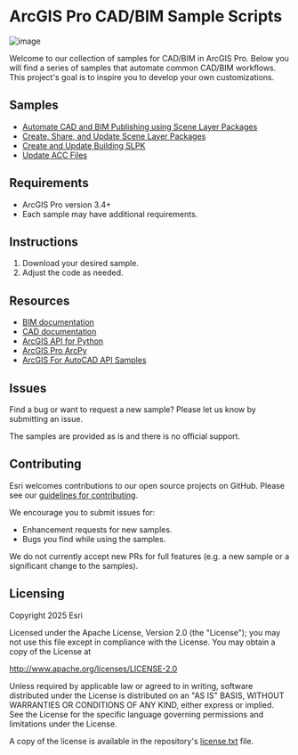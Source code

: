 # ArcGIS Pro CAD/BIM Sample Scripts

![image](https://github.com/user-attachments/assets/e3d7dd4e-3421-42c0-9f89-2ae94f83c93a)

Welcome to our collection of samples for CAD/BIM in ArcGIS Pro. Below you will find a series of samples that automate common CAD/BIM workflows. This project's goal is to inspire you to develop your own customizations.

## Samples
- [Automate CAD and BIM Publishing using Scene Layer Packages](Samples/Automate%20CAD%20and%20BIM%20Publishing%20using%20Scene%20Layer%20Packages)
- [Create, Share, and Update Scene Layer Packages](Samples/Create,%20Share,%20and%20Update%20Scene%20Layer%20Packages) 
- [Create and Update Building SLPK](Samples/Create%20and%20Update%20Building%SLPK)
- [Update ACC Files](Samples/Update%20ACC%20Files) 

## Requirements
- ArcGIS Pro version 3.4+
- Each sample may have additional requirements. 

## Instructions
1. Download your desired sample. 
2. Adjust the code as needed.

## Resources
- [BIM documentation](https://pro.arcgis.com/en/pro-app/latest/help/data/revit/what-is-bim-data-.htm)
- [CAD documentation](https://pro.arcgis.com/en/pro-app/latest/help/data/cad/what-is-cad-data.htm)
- [ArcGIS API for Python](https://developers.arcgis.com/python/latest/)
- [ArcGIS Pro ArcPy](https://pro.arcgis.com/en/pro-app/latest/arcpy/get-started/what-is-arcpy-.htm)
- [ArcGIS For AutoCAD API Samples](https://github.com/Esri/ArcGIS-for-AutoCAD-API-Samples)


## Issues
Find a bug or want to request a new sample? Please let us know by submitting an issue. 

The samples are provided as is and there is no official support.

## Contributing
Esri welcomes contributions to our open source projects on GitHub. Please see our [guidelines for contributing](https://github.com/esri/contributing). 

We encourage you to submit issues for:
- Enhancement requests for new samples.
- Bugs you find while using the samples.

We do not currently accept new PRs for full features (e.g. a new sample or a significant change to the samples).

## Licensing 
Copyright 2025 Esri

Licensed under the Apache License, Version 2.0 (the "License"); you may not use this file except in compliance with the License. You may obtain a copy of the License at

http://www.apache.org/licenses/LICENSE-2.0

Unless required by applicable law or agreed to in writing, software distributed under the License is distributed on an "AS IS" BASIS, WITHOUT WARRANTIES OR CONDITIONS OF ANY KIND, either express or implied. See the License for the specific language governing permissions and limitations under the License.

A copy of the license is available in the repository's [license.txt](license.txt) file.
